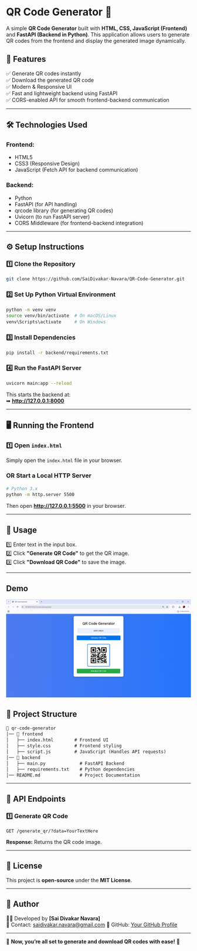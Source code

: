# QR Code Generator 🚀

A simple **QR Code Generator** built with **HTML, CSS, JavaScript (Frontend)** and **FastAPI (Backend in Python)**. This application allows users to generate QR codes from the frontend and display the generated image dynamically.

## 📌 Features
✅ Generate QR codes instantly  
✅ Download the generated QR code  
✅ Modern & Responsive UI  
✅ Fast and lightweight backend using FastAPI  
✅ CORS-enabled API for smooth frontend-backend communication  

---

## 🛠️ Technologies Used
### **Frontend:**
- HTML5  
- CSS3 (Responsive Design)  
- JavaScript (Fetch API for backend communication)  

### **Backend:**
- Python  
- FastAPI (for API handling)  
- qrcode library (for generating QR codes)  
- Uvicorn (to run FastAPI server)  
- CORS Middleware (for frontend-backend integration)  

---

## ⚙️ Setup Instructions

### **1️⃣ Clone the Repository**
```sh
git clone https://github.com/SaiDivakar-Navara/QR-Code-Generator.git
```

### **2️⃣ Set Up Python Virtual Environment**
```sh
python -m venv venv
source venv/bin/activate  # On macOS/Linux
venv\Scripts\activate     # On Windows
```

### **3️⃣ Install Dependencies**
```sh
pip install -r backend/requirements.txt
```

### **4️⃣ Run the FastAPI Server**
```sh
uvicorn main:app --reload
```
This starts the backend at:  
➡ **http://127.0.0.1:8000**

---

## 🖥️ Running the Frontend
### **1️⃣ Open `index.html`**
Simply open the `index.html` file in your browser.

### **OR** Start a Local HTTP Server
```sh
# Python 3.x
python -m http.server 5500
```
Then open **http://127.0.0.1:5500** in your browser.

---

## 🚀 Usage
1️⃣ Enter text in the input box.  
2️⃣ Click **"Generate QR Code"** to get the QR image.  
3️⃣ Click **"Download QR Code"** to save the image.  

---

## Demo
![imag alt](https://github.com/SaiDivakar-Navara/QR-Code-Generator/blob/1ded708c32d2fc6351d4b702d02bdab684ae3291/QR%20Code%20Generator/Frontend/Screenshot%202025-03-31%20161631.png)



## 📂 Project Structure
```
📁 qr-code-generator
│── 📂 frontend
│   ├── index.html        # Frontend UI
│   ├── style.css         # Frontend styling
│   ├── script.js         # JavaScript (Handles API requests)
│── 📂 backend
│   ├── main.py             # FastAPI Backend
│   ├── requirements.txt    # Python dependencies      
│── README.md               # Project Documentation     
```

---

## 🔗 API Endpoints
### **1️⃣ Generate QR Code**
```
GET /generate_qr/?data=YourTextHere
```
**Response:** Returns the QR code image.

---

## 📜 License
This project is **open-source** under the **MIT License**.

---

## 🎯 Author
👨‍💻 Developed by **[Sai Divakar Navara]**  
📧 Contact: saidivakar.navara@gmail.com 
🔗 GitHub: [Your GitHub Profile](https://github.com/SaiDivakar-Navara)

---

🎉 **Now, you’re all set to generate and download QR codes with ease!** 🚀
